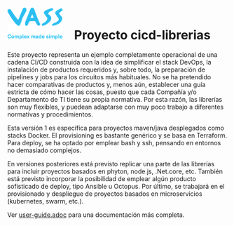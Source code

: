 # ![Logo](img/vassblue.png)&nbsp;&nbsp;&nbsp; Proyecto **cicd-librerias**

Este proyecto representa un ejemplo completamente operacional de una cadena CI/CD construida con la idea de simplificar el stack
DevOps, la instalación de productos requeridos y, sobre todo, la preparación de pipelines y jobs para los circuitos más
habituales. No se ha pretendido hacer comparativas de productos y, menos aún, establecer una guía estricta de
cómo hacer las cosas, puesto que cada Compañía y/o Departamento de TI tiene su propia normativa. Por esta razón, las librerías son
muy flexibles, y puedean adaptarse con muy poco trabajo a diferentes normativas y procedimientos. 

Esta versión 1 es específica para proyectos maven/java desplegados como stacks Docker. El provisioning es
bastante genérico y se basa en Terraform. Para deploy, se ha optado por emplear bash y ssh, pensando en entornos no demasiado complejos.

En versiones posteriores está previsto replicar una parte de las librerías para incluir proyectos basados en phyton, node.js, .Net.core, etc. También está previsto incorporar la posibilidad de emplear algún producto sofisticado de deploy, tipo Ansible u Octopus. Por último, se trabajará en el provisionado y despliegue de proyectos basados en microservicios (kubernetes, swarm, etc.).

Ver [user-guide.adoc](user-guide.adoc) para una documentación más completa.
